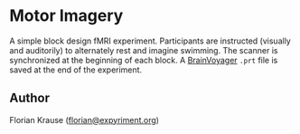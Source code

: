 # Motor Imagery

A simple block design fMRI experiment. Participants are instructed (visually
and auditorily) to alternately rest and imagine swimming. The scanner is
synchronized at the beginning of each block. A 
[BrainVoyager](http://brainvoyager.com) `.prt` file is saved at the end of the
experiment.

## Author
Florian Krause (florian@expyriment.org)
